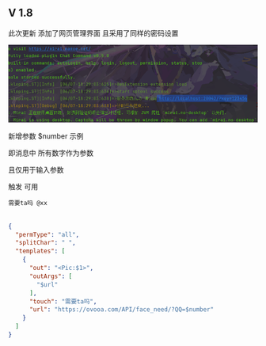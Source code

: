 ## V 1.8

此次更新 添加了网页管理界面 且采用了同样的密码设置

![img.png](img.png)

新增参数 $number 示例

即消息中 所有数字作为参数

且仅用于输入参数

触发 可用

    需要ta吗 @xx

```json

{
  "permType": "all",
  "splitChar": " ",
  "templates": [
    {
      "out": "<Pic:$1>",
      "outArgs": [
        "$url"
      ],
      "touch": "需要ta吗",
      "url": "https://ovooa.com/API/face_need/?QQ=$number"
    }
  ]
}

```
